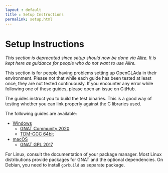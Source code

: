```yaml
---
layout : default
title : Setup Instructions
permalink: setup.html
---
```


# Setup Instructions

_This section is deprecated since setup should now be done via [Alire](https://alire.ada.dev)._
_It is kept here as guidance for people who do not want to use Alire._

This section is for people having problems setting up OpenGLAda in their
environment. Please not that while each guide has been tested at least once,
they are not tested continuously. If you encounter any error while following one
of these guides, please open an issue on GitHub.

The guides instruct you to build the test binaries. This is a good way of
testing whether you can link properly against the C libraries used.

The following guides are available:

 * [Windows](setup/windows.html)
   * [GNAT Community 2020](setup/windows.html#gnat-community-2020)
   * [TDM-GCC 64bit](setup/windows.html#tdm-gcc-64bit)
 * [macOS](setup/macos.html)
   * [GNAT GPL 2017](setup/macos.html#gnat-gpl-2017)

For Linux, consult the documentation of your package manager. Most Linux
distributions provide packages for GNAT and the optional dependencies. On
Debian, you need to install `gprbuild` as separate package.
